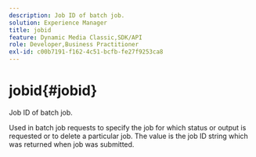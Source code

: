 ```yaml
---
description: Job ID of batch job.
solution: Experience Manager
title: jobid
feature: Dynamic Media Classic,SDK/API
role: Developer,Business Practitioner
exl-id: c00b7191-f162-4c51-bcfb-fe27f9253ca8
---
```

# jobid{#jobid}

Job ID of batch job.

 Used in batch job requests to specify the job for which status or output is requested or to delete a particular job. The value is the job ID string which was returned when job was submitted.
